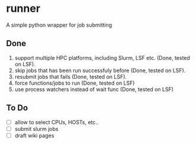 # runner
A simple python wrapper for job submitting

## Done
1. support multiple HPC platforms, including Slurm, LSF etc. (Done, tested on LSF). 
2. skip jobs that has been run successfuly before (Done, tested on LSF).
3. resubmit jobs that fails (Done, tested on LSF).
4. force functions/jobs to run (Done, tested on LSF)
5. use process watchers instead of wait func (Done, tested on LSF)
## To Do
- [ ] allow to select CPUs, HOSTs, etc..
- [ ] submit slurm jobs 
- [ ] draft wiki pages
